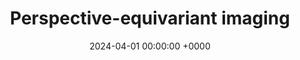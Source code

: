 ---
layout: redirected
redirect_to:  https://andrewwango.github.io/perspective-equivariant-imaging
type: research
title: "Perspective-equivariant imaging"
date: 2024-04-01 00:00:00 +0000
description: "Conference paper at ECCV TradiCV Workshop 2024"
img: perspective_ei.png
tags: [research]
---